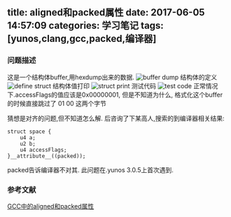 title: aligned和packed属性
date: 2017-06-05 14:57:09
categories: 学习笔记
tags: [yunos,clang,gcc,packed,编译器]
---

### 问题描述
这是一个结构体buffer,用hexdump出来的数据.
![buffer dump](http://lpcdma.com/images/aligned_packed/1.png)
结构体的定义
![define struct](http://lpcdma.com/images/aligned_packed/2.png)
结构体值打印
![struct print](http://lpcdma.com/images/aligned_packed/2.png)
测试代码
![test code](http://lpcdma.com/images/aligned_packed/0.png)
正常情况下.accessFlags的值应该是0x00000001,
但是不知道为什么,
格式化这个buffer的时候直接跳过了 01 00 这两个字节

猜想是对齐的问题,但不知道怎么解.
后咨询了下某高人,搜索的到编译器相关结果:
```
struct space {
    u4 a;
    u2 b;
    u4 accessFlags;
}__attribute__((packed));
```
packed告诉编译器不对其.
此问题在.yunos 3.0.5上首次遇到.

### 参考文献
[GCC中的aligned和packed属性](http://blog.shengbin.me/posts/gcc-attribute-aligned-and-packed)
